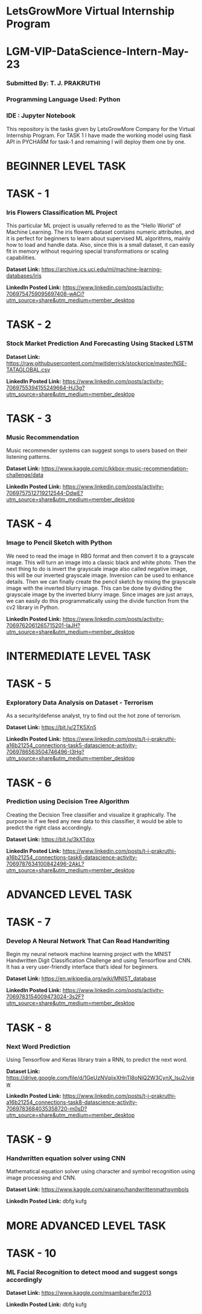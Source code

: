 # LetsGrowMore Virtual Internship Program
# LGM-VIP-DataScience-Intern-May-23
### Submitted By: T. J. PRAKRUTHI
### Programming Language Used: Python
### IDE : Jupyter Notebook

This repository is the tasks given by LetsGrowMore Company for the Virtual Internship Program. For TASK 1 I have made the working model using flask API in PYCHARM for task-1 and remaining I will deploy them one by one.

# BEGINNER LEVEL TASK
# TASK - 1
### Iris Flowers Classification ML Project
This particular ML project is usually referred to as the “Hello World” of Machine Learning. The iris flowers dataset contains numeric attributes, and it is perfect for beginners to learn about supervised ML algorithms, mainly how to load and handle data. Also, since this is a small dataset, it can easily fit in memory without requiring special transformations or scaling capabilities.

**Dataset Link:** https://archive.ics.uci.edu/ml/machine-learning-databases/iris

**LinkedIn Posted Link:** https://www.linkedin.com/posts/activity-7069754759095697408-wACi?utm_source=share&utm_medium=member_desktop

# TASK - 2
### Stock Market Prediction And Forecasting Using Stacked LSTM
**Dataset Link:** https://raw.githubusercontent.com/mwitiderrick/stockprice/master/NSE-TATAGLOBAL.csv

**LinkedIn Posted Link:** https://www.linkedin.com/posts/activity-7069755394155249664-HJ3g?utm_source=share&utm_medium=member_desktop

# TASK - 3
### Music Recommendation
Music recommender systems can suggest songs to users based on their listening patterns.

**Dataset Link:** https://www.kaggle.com/c/kkbox-music-recommendation-challenge/data

**LinkedIn Posted Link:** https://www.linkedin.com/posts/activity-7069757512719212544-DdwE?utm_source=share&utm_medium=member_desktop

# TASK - 4
### Image to Pencil Sketch with Python
We need to read the image in RBG format and then convert it to a grayscale image. This will turn an image into a classic black and white photo. Then the next thing to do is invert the grayscale image also called negative image, this will be our inverted grayscale image. Inversion can be used to enhance details. Then we can finally create the pencil sketch by mixing the grayscale image with the inverted blurry image. This can be done by dividing the grayscale image by the inverted blurry image. Since images are just arrays, we can easily do this programmatically using the divide function from the cv2 library in Python.

**LinkedIn Posted Link:** https://www.linkedin.com/posts/activity-7069762061265715201-IaJH?utm_source=share&utm_medium=member_desktop



# INTERMEDIATE LEVEL TASK
# TASK - 5
### Exploratory Data Analysis on Dataset - Terrorism
As a security/defense analyst, try to find out the hot zone of terrorism.

**Dataset Link:** https://bit.ly/2TK5Xn5

**LinkedIn Posted Link:** https://www.linkedin.com/posts/t-j-prakruthi-a16b21254_connections-task5-datascience-activity-7069786563504746496-I3Hg?utm_source=share&utm_medium=member_desktop

# TASK - 6
### Prediction using Decision Tree Algorithm
Creating the Decision Tree classifier and visualize it graphically. The purpose is if we feed any new data to this classifier, it would be able to predict the right class accordingly.

**Dataset Link:** https://bit.ly/3kXTdox

**LinkedIn Posted Link:** https://www.linkedin.com/posts/t-j-prakruthi-a16b21254_connections-task6-datascience-activity-7069787634100842496-2AkL?utm_source=share&utm_medium=member_desktop

# ADVANCED LEVEL TASK
# TASK - 7
### Develop A Neural Network That Can Read Handwriting
Begin my neural network machine learning project with the MNIST Handwritten Digit Classification Challenge and using Tensorflow and CNN. It has a very user-friendly interface that’s ideal for beginners.

**Dataset Link:** https://en.wikipedia.org/wiki/MNIST_database

**LinkedIn Posted Link:** https://www.linkedin.com/posts/activity-7069783154009473024-3s2F?utm_source=share&utm_medium=member_desktop

# TASK - 8
### Next Word Prediction
Using Tensorflow and Keras library train a RNN, to predict the next word.

**Dataset Link:** https://drive.google.com/file/d/1GeUzNVqiixXHnTl8oNiQ2W3CynX_lsu2/view

**LinkedIn Posted Link:** https://www.linkedin.com/posts/t-j-prakruthi-a16b21254_connections-task8-datascience-activity-7069783684035358720-m0sD?utm_source=share&utm_medium=member_desktop

# TASK - 9
### Handwritten equation solver using CNN
Mathematical equation solver using character and symbol recognition using image processing and CNN.

**Dataset Link:**  https://www.kaggle.com/xainano/handwrittenmathsymbols

**LinkedIn Posted Link:** dbfg kufg

# MORE ADVANCED LEVEL TASK
# TASK - 10
### ML Facial Recognition to detect mood and suggest songs accordingly


 
**Dataset Link:**  https://www.kaggle.com/msambare/fer2013

**LinkedIn Posted Link:** dbfg kufg



